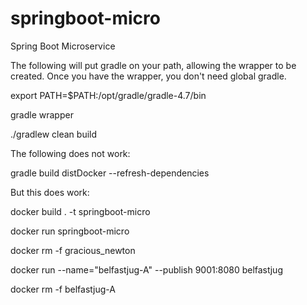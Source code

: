 # springboot-micro

Spring Boot Microservice

The following will put gradle on your path, allowing the wrapper to be created.
Once you have the wrapper, you don't need global gradle.

export PATH=$PATH:/opt/gradle/gradle-4.7/bin

gradle wrapper

./gradlew clean build

The following does not work:

gradle build distDocker --refresh-dependencies

But this does work:

docker build . -t springboot-micro

docker run springboot-micro

docker rm -f gracious_newton

docker run --name="belfastjug-A" --publish 9001:8080 belfastjug

docker rm -f belfastjug-A